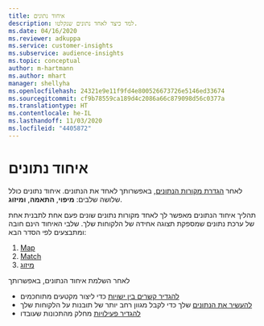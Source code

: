 ```yaml
---
title: איחוד נתונים
description: למד כיצד לאחד נתונים שנקלטו.
ms.date: 04/16/2020
ms.reviewer: adkuppa
ms.service: customer-insights
ms.subservice: audience-insights
ms.topic: conceptual
author: m-hartmann
ms.author: mhart
manager: shellyha
ms.openlocfilehash: 24321e9e11f9fd4e800526673726e5146ed33674
ms.sourcegitcommit: cf9b78559ca189d4c2086a66c879098d56c0377a
ms.translationtype: HT
ms.contentlocale: he-IL
ms.lasthandoff: 11/03/2020
ms.locfileid: "4405872"
---
```

# <a name="data-unification"></a>איחוד נתונים

לאחר [הגדרת מקורות הנתונים](data-sources.md), באפשרותך לאחד את הנתונים. איחוד נתונים כולל שלושה שלבים: **מיפוי**, **התאמה**, **ומיזוג**.

תהליך איחוד הנתונים מאפשר לך לאחד מקורות נתונים שונים פעם אחת לתבנית אחת של ערכת נתונים שמספקת תצוגה אחידה של הלקוחות שלך. שלבי האיחוד הינם חובה ומתבצעים לפי הסדר הבא:

1. [Map](map-entities.md)
2. [Match](match-entities.md)
3. [מיזוג](merge-entities.md)

לאחר השלמת איחוד הנתונים, באפשרותך

- [להגדיר קשרים בין ישויות](relationships.md) כדי ליצור מקטעים מתוחכמים
- [להעשיר את הנתונים](enrichment-hub.md) שלך כדי לקבל מגוון רחב יותר של תובנות על הלקוחות שלך
- [להגדיר פעילויות](activities.md) מחלק מהתכונות שעובדו
